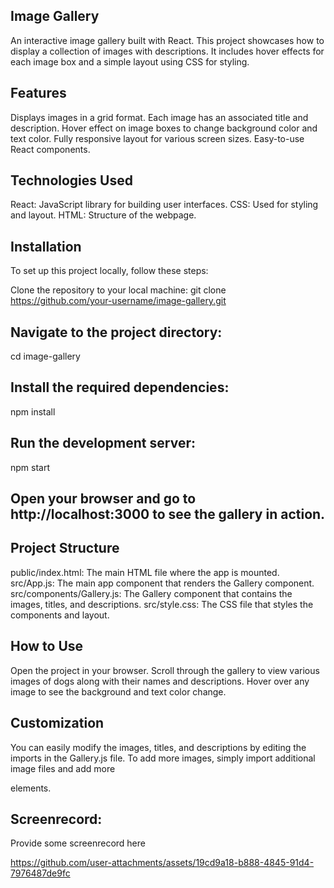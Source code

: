 ## Image Gallery
An interactive image gallery built with React. This project showcases how to display a collection of images with descriptions. It includes hover effects for each image box and a simple layout using CSS for styling.

## Features
Displays images in a grid format.
Each image has an associated title and description.
Hover effect on image boxes to change background color and text color.
Fully responsive layout for various screen sizes.
Easy-to-use React components.

## Technologies Used
React: JavaScript library for building user interfaces.
CSS: Used for styling and layout.
HTML: Structure of the webpage.

## Installation
To set up this project locally, follow these steps:

Clone the repository to your local machine:
git clone https://github.com/your-username/image-gallery.git

## Navigate to the project directory:
cd image-gallery

## Install the required dependencies:
npm install

## Run the development server:
npm start

## Open your browser and go to http://localhost:3000 to see the gallery in action.

## Project Structure
public/index.html: The main HTML file where the app is mounted.
src/App.js: The main app component that renders the Gallery component.
src/components/Gallery.js: The Gallery component that contains the images, titles, and descriptions.
src/style.css: The CSS file that styles the components and layout.

## How to Use
Open the project in your browser.
Scroll through the gallery to view various images of dogs along with their names and descriptions.
Hover over any image to see the background and text color change.

## Customization
You can easily modify the images, titles, and descriptions by editing the imports in the Gallery.js file. To add more images, simply import additional image files and add more <div className="box"> elements.


## Screenrecord:
Provide some screenrecord here

https://github.com/user-attachments/assets/19cd9a18-b888-4845-91d4-7976487de9fc
